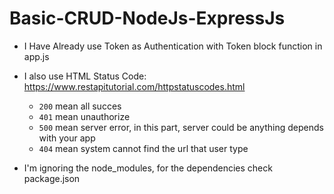 # Basic-CRUD-NodeJs-ExpressJs

* I Have Already use Token as Authentication with Token block function in app.js 
* I also use HTML Status Code: https://www.restapitutorial.com/httpstatuscodes.html
  * ``200`` mean all succes 
  * ``401`` mean unauthorize
  * ``500`` mean server error, in this part, server could be anything depends with your app
  * ``404`` mean system cannot find the url that user type

* I'm ignoring the node_modules, for the dependencies check package.json
